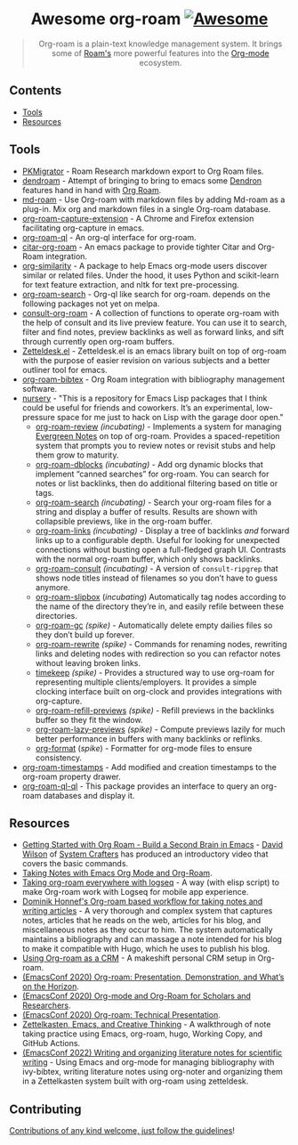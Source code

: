 <div align="center">

<!-- title -->

<!--lint ignore no-dead-urls-->

# Awesome org-roam [![Awesome](https://awesome.re/badge.svg)](https://awesome.re)

<!-- description -->

> Org-roam is a plain-text knowledge management system. It brings some of [Roam's](https://www.roamresearch.com/) more powerful features into the [Org-mode](https://orgmode.org/) ecosystem.

</div>

<!-- TOC -->

## Contents

- [Tools](#tools)
- [Resources](#resources)

<!-- CONTENT -->

## Tools

- [PKMigrator](https://github.com/AnweshGangula/PKMigrator) - Roam Research markdown export to Org Roam files.
- [dendroam](https://github.com/vicrdguez/dendroam) - Attempt of bringing to bring to emacs some [Dendron](https://github.com/dendronhq/dendron) features hand in hand with [Org Roam](https://github.com/org-roam/org-roam).
- [md-roam](https://github.com/nobiot/md-roam) - Use Org-roam with markdown files by adding Md-roam as a plug-in. Mix org and markdown files in a single Org-roam database.
- [org-roam-capture-extension](https://github.com/xiliuya/org-roam-capture-extension) - A Chrome and Firefox extension facilitating org-capture in emacs.
- [org-roam-ql](https://github.com/ahmed-shariff/org-roam-ql) - An org-ql interface for org-roam.
- [citar-org-roam](https://github.com/emacs-citar/citar-org-roam) - An emacs package to provide tighter Citar and Org-Roam integration.
- [org-similarity](https://github.com/brunoarine/org-similarity) - A package to help Emacs org-mode users discover similar or related files. Under the hood, it uses Python and scikit-learn for text feature extraction, and nltk for text pre-processing.
- [org-roam-search](https://github.com/natask/org-roam-search) - Org-ql like search for org-roam. depends on the following packages not yet on melpa. 
- [consult-org-roam](https://github.com/jgru/consult-org-roam) - A collection of functions to operate org-roam with the help of consult and its live preview feature. You can use it to search, filter and find notes, preview backlinks as well as forward links, and sift through currently open org-roam buffers.
- [Zetteldesk.el](https://github.com/Vidianos-Giannitsis/zetteldesk.el) - Zetteldesk.el is an emacs library built on top of org-roam with the purpose of easier revision on various subjects and a better outliner tool for emacs.
- [org-roam-bibtex](https://github.com/org-roam/org-roam-bibtex) - Org Roam integration with bibliography management software.
- [nursery](https://github.com/chrisbarrett/nursery) - "This is a repository for Emacs Lisp packages that I think could be useful for friends and coworkers. It’s an experimental, low-pressure space for me just to hack on Lisp with the garage door open."
    -  [org-roam-review](https://github.com/chrisbarrett/nursery/blob/main/lisp/org-roam-review.el) _(incubating)_ - Implements a system for managing [Evergreen Notes](https://maggieappleton.com/evergreens) on top of org-roam. Provides a spaced-repetition system that prompts you to review notes or revisit stubs and help them grow to maturity.
    -  [org-roam-dblocks](https://github.com/chrisbarrett/nursery/blob/main/lisp/org-roam-dblocks.el) _(incubating)_ - Add org dynamic blocks that implement “canned searches” for org-roam. You can search for notes or list backlinks, then do additional filtering based on title or tags.
    -  [org-roam-search](https://github.com/chrisbarrett/nursery/blob/main/lisp/org-roam-search.el) _(incubating)_ - Search your org-roam files for a string and display a buffer of results. Results are shown with collapsible previews, like in the org-roam buffer.
    -  [org-roam-links](https://github.com/chrisbarrett/nursery/blob/main/lisp/org-roam-links.el) _(incubating)_ - Display a tree of backlinks _and_ forward links up to a configurable depth. Useful for looking for unexpected connections without busting open a full-fledged graph UI. Contrasts with the normal org-roam buffer, which only shows backlinks.
    -  [org-roam-consult](https://github.com/chrisbarrett/nursery/blob/main/lisp/org-roam-consult.el) _(incubating)_ - A version of `consult-ripgrep` that shows node titles instead of filenames so you don’t have to guess anymore.
    -  [org-roam-slipbox](https://github.com/chrisbarrett/nursery/blob/main/lisp/org-roam-slipbox.el) (_incubating_) Automatically tag nodes according to the name of the directory they’re in, and easily refile between these directories.
    -  [org-roam-gc](https://github.com/chrisbarrett/nursery/blob/main/lisp/org-roam-gc.el) _(spike)_ - Automatically delete empty dailies files so they don’t build up forever.
    -  [org-roam-rewrite](https://github.com/chrisbarrett/nursery/blob/main/lisp/org-roam-rewrite.el) _(spike)_ - Commands for renaming nodes, rewriting links and deleting nodes with redirection so you can refactor notes without leaving broken links.
    -  [timekeep](https://github.com/chrisbarrett/nursery/blob/main/lisp/timekeep.el) _(spike)_ - Provides a structured way to use org-roam for representing multiple clients/employers. It provides a simple clocking interface built on org-clock and provides integrations with org-capture.
    -  [org-roam-refill-previews](https://github.com/chrisbarrett/nursery/blob/main/lisp/org-roam-refill-previews.el) _(spike)_ - Refill previews in the backlinks buffer so they fit the window.
    -  [org-roam-lazy-previews](https://github.com/chrisbarrett/nursery/blob/main/lisp/org-roam-lazy-previews.el) _(spike)_ - Compute previews lazily for much better performance in buffers with many backlinks or reflinks.
    -  [org-format](https://github.com/chrisbarrett/nursery/blob/main/lisp/org-format.el) (_spike_) - Formatter for org-mode files to ensure consistency.
- [org-roam-timestamps](https://github.com/tefkah/org-roam-timestamps) - Add modified and creation timestamps to the org-roam property drawer.
- [org-roam-ql-ql](https://melpa.org/#/org-roam-ql-ql) - This package provides an interface to query an org-roam databases and display it.

## Resources

- [Getting Started with Org Roam - Build a Second Brain in Emacs](https://www.youtube.com/watch?v=AyhPmypHDEw) - [David Wilson](https://github.com/daviwil) of [System Crafters](https://www.youtube.com/c/SystemCrafters) has produced an introductory video that covers the basic commands.
- [Taking Notes with Emacs Org Mode and Org-Roam](https://lucidmanager.org/productivity/taking-notes-with-emacs-org-mode-and-org-roam/).
- [Taking org-roam everywhere with logseq](https://coredumped.dev/2021/05/26/taking-org-roam-everywhere-with-logseq/) - A way (with elisp script) to make Org-roam work with Logseq for mobile app experience.
- [Dominik Honnef's Org-roam based workflow for taking notes and writing articles](https://honnef.co/articles/my-org-roam-workflows-for-taking-notes-and-writing-articles/) - A very thorough and complex system that captures notes, articles that he reads on the web, articles for his blog, and miscellaneous notes as they occur to him. The system automatically maintains a bibliography and can massage a note intended for his blog to make it compatible with Hugo, which he uses to publish his blog.
- [Using Org-roam as a CRM](https://www.youtube.com/watch?v=DteN5uBV5ts) - A makeshift personal CRM setup in Org-roam.
- [(EmacsConf 2020) Org-roam: Presentation, Demonstration, and What’s on the Horizon](https://emacsconf.org/2020/schedule/16).
- [(EmacsConf 2020) Org-mode and Org-Roam for Scholars and Researchers](https://emacsconf.org/2020/schedule/17).
- [(EmacsConf 2020) Org-roam: Technical Presentation](https://emacsconf.org/2020/schedule/18).
- [Zettelkasten, Emacs, and Creative Thinking](https://www.alexkehayias.com/essays/zettelkasten-setup/) - A walkthrough of note taking practice using Emacs, org-roam, hugo, Working Copy, and GitHub Actions.
- [(EmacsConf 2022) Writing and organizing literature notes for scientific writing](https://emacsconf.org/2022/talks/science/) - Using Emacs and org-mode for managing bibliography with ivy-bibtex, writing literature notes using org-noter and organizing them in a Zettelkasten system built with org-roam using zetteldesk.

<!-- END CONTENT -->

## Contributing

[Contributions of any kind welcome, just follow the guidelines](contributing.md)!

